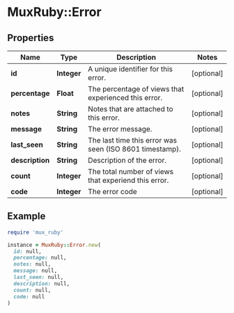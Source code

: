 # MuxRuby::Error

## Properties

| Name | Type | Description | Notes |
| ---- | ---- | ----------- | ----- |
| **id** | **Integer** | A unique identifier for this error. | [optional] |
| **percentage** | **Float** | The percentage of views that experienced this error. | [optional] |
| **notes** | **String** | Notes that are attached to this error. | [optional] |
| **message** | **String** | The error message. | [optional] |
| **last_seen** | **String** | The last time this error was seen (ISO 8601 timestamp). | [optional] |
| **description** | **String** | Description of the error. | [optional] |
| **count** | **Integer** | The total number of views that experiend this error. | [optional] |
| **code** | **Integer** | The error code | [optional] |

## Example

```ruby
require 'mux_ruby'

instance = MuxRuby::Error.new(
  id: null,
  percentage: null,
  notes: null,
  message: null,
  last_seen: null,
  description: null,
  count: null,
  code: null
)
```

